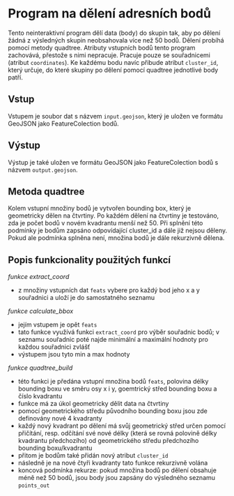 # Program na dělení adresních bodů

Tento neinteraktivní program dělí data (body) do skupin tak, aby po dělení žádná z výsledných 
skupin neobsahovala více než 50 bodů. Dělení probíhá pomocí metody quadtree. Atributy 
vstupních bodů tento program zachovává, přestože s nimi nepracuje. Pracuje pouze se 
souřadnicemi (atribut `coordinates`). Ke každému bodu navíc přibude atribut `cluster_id`,
který určuje, do které skupiny po dělení pomocí quadtree jednotlivé body patří. 



## Vstup
Vstupem je soubor dat s názvem `input.geojson`, který je uložen ve formátu GeoJSON jako 
FeatureColection bodů. 



## Výstup
Výstup je také uložen ve formátu GeoJSON jako FeatureColection bodů s názvem `output.geojson`.



## Metoda quadtree
Kolem vstupní množiny bodů je vytvořen bounding box, který je geometricky dělen na čtvrtiny. 
Po každém dělení na čtvrtiny je testováno, zda je počet bodů v novém kvadrantu menší než 50.
Při splnění této podmínky je bodům zapsáno odpovídající cluster_id a dále již nejsou děleny.
Pokud ale podmínka splněna není, množina bodů je dále rekurzivně dělena. 



## Popis funkcionality použitých funkcí


_funkce extract_coord_
- z množiny vstupních dat `feats` vybere pro každý bod jeho x a y souřadnici a uloží je do
samostatného seznamu


_funkce calculate_bbox_
- jejím vstupem je opět `feats`
- tato funkce využívá funkci `extract_coord` pro výběr souřadnic bodů; v seznamu souřadnic poté 
najde minimální a maximální hodnoty pro každou souřadnici zvlášť
- výstupem jsou tyto min a max hodnoty


_funkce quadtree_build_
- této funkci je předána vstupní množina bodů `feats`, polovina délky bounding boxu ve směru 
osy x i y, goemtrický střed bounding boxu a číslo kvadrantu
- funkce má za úkol geometricky dělit data na čtvrtiny
- pomocí geometrického středu původního bounding boxu jsou zde definovány nové 4 kvadranty
- každý nový kvadrant po dělení má svůj geometrický střed určen pomocí přičítání, resp. odčítání své 
nové délky (která se rovná polovině délky kvadrantu předchozího) od geometrického středu předchozího bounding boxu/kvadrantu
- přitom je bodům také přidán nový atribut  `cluster_id ` 
- následně je na nové čtyři kvadranty tato funkce rekurzivně volána
- koncová podmínka rekurze: pokud množina bodů po dělení obsahuje méně než 50 bodů, jsou body jsou 
zapsány do výsledného seznamu  `points_out `
